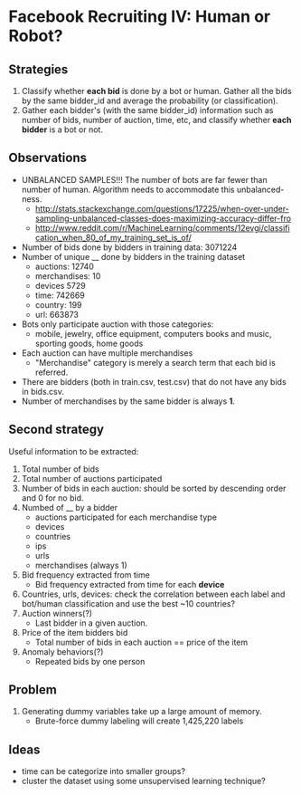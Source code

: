 # Facebook Recruiting IV: Human or Robot?


## Strategies

1. Classify whether **each bid** is done by a bot or human. Gather all the
   bids by the same bidder_id and average the probability (or
   classification).
2. Gather each bidder's (with the same bidder_id) information such as
   number of bids, number of auction, time, etc, and classify whether
   **each bidder** is a bot or not.

## Observations

* UNBALANCED SAMPLES!!! The number of bots are far fewer than number
  of human. Algorithm needs to accommodate this unbalanced-ness.
    * http://stats.stackexchange.com/questions/17225/when-over-under-sampling-unbalanced-classes-does-maximizing-accuracy-differ-fro
    * http://www.reddit.com/r/MachineLearning/comments/12evgi/classification_when_80_of_my_training_set_is_of/
* Number of bids done by bidders in training data: 3071224
* Number of unique __ done by bidders in the training dataset
    * auctions: 12740
    * merchandises: 10
    * devices 5729
    * time: 742669
    * country: 199
    * url: 663873
* Bots only participate auction with those categories:
    * mobile, jewelry, office equipment, computers books and
    music, sporting goods, home goods
* Each auction can have multiple merchandises
    * "Merchandise" category is merely a search term that each bid is
    referred.
* There are bidders (both in train.csv, test.csv) that do not have any
  bids in bids.csv.
* Number of merchandises by the same bidder is always **1**.


## Second strategy

Useful information to be extracted:

1. Total number of bids
2. Total number of auctions participated
3. Number of bids in each auction: should be sorted by descending order
   and 0 for no bid.
4. Numbed of __ by a bidder
    * auctions participated for each merchandise type 
    * devices
    * countries
    * ips
    * urls
    * merchandises (always 1)
5. Bid frequency extracted from time
    * Bid frequency extracted from time for each **device**
6. Countries, urls, devices: check the correlation between each label and bot/human
   classification and use the best ~10 countries?
7. Auction winners(?)
    * Last bidder in a given auction.
8. Price of the item bidders bid
    * Total number of bids in each auction == price of the item
9. Anomaly behaviors(?)
    * Repeated bids by one person

## Problem

1. Generating dummy variables take up a large amount of memory.
    * Brute-force dummy labeling will create 1,425,220 labels


## Ideas

* time can be categorize into smaller groups?
* cluster the dataset using some unsupervised learning technique?

